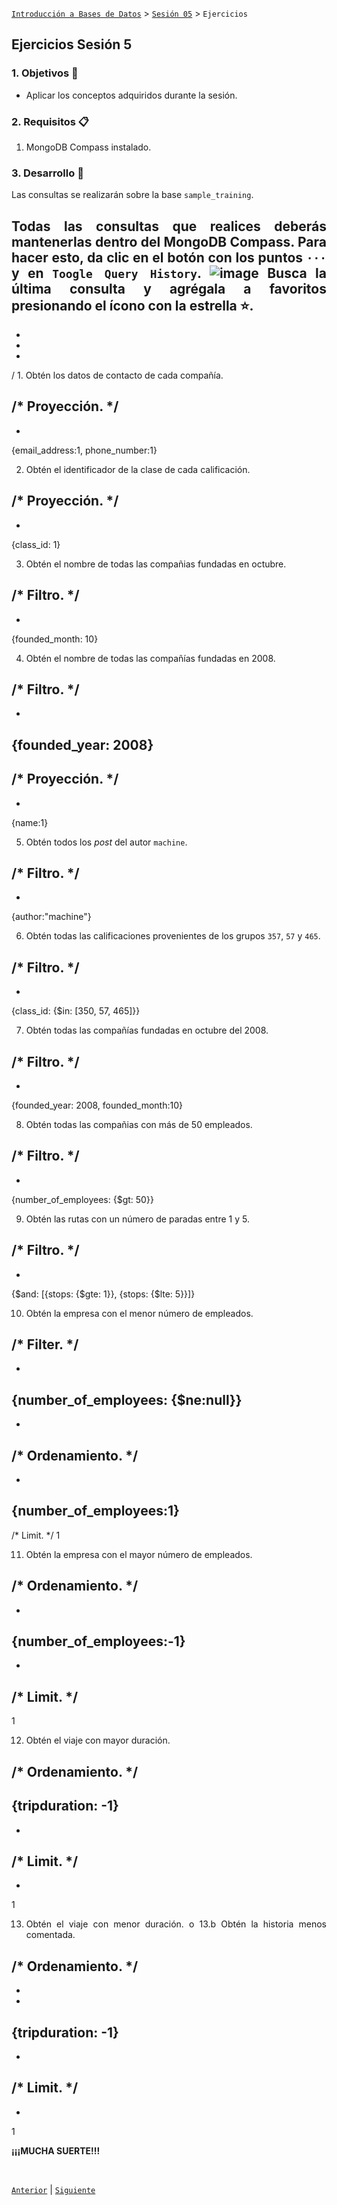 [`Introducción a Bases de Datos`](../../README.md) > [`Sesión 05`](../Readme.md) > `Ejercicios`
	
## Ejercicios Sesión 5

<div style="text-align: justify;">

### 1. Objetivos :dart: 

- Aplicar los conceptos adquiridos durante la sesión.

### 2. Requisitos :clipboard:

1. MongoDB Compass instalado.

### 3. Desarrollo :rocket:

Las consultas se realizarán sobre la base `sample_training`.

Todas las consultas que realices deberás mantenerlas dentro del MongoDB Compass. Para hacer esto, da clic en el botón con los puntos `···` y en `Toogle Query History`.
	![image](https://user-images.githubusercontent.com/104279978/196324099-12ae927f-c8bf-4362-935d-ae86933e0509.png)
Busca la última consulta y agrégala a favoritos presionando el ícono con la estrella :star:.
-
-
-
-

/ 1. Obtén los datos de contacto de cada compañía.

/* Proyección. */
-
-

{email_address:1, phone_number:1}



2. Obtén el identificador de la clase de cada calificación.


/* Proyección. */
-
-
{class_id: 1}



3. Obtén el nombre de todas las compañias fundadas en octubre.


/* Filtro. */
-
-

{founded_month: 10}




4. Obtén el nombre de todas las compañías fundadas en 2008.


/* Filtro. */
-
-
{founded_year: 2008}
-

/* Proyección. */
-

-
{name:1}





5. Obtén todos los *post* del autor `machine`.




/* Filtro. */
-
-
{author:"machine"}




6. Obtén todas las calificaciones provenientes de los grupos `357`, `57` y `465`.



/* Filtro. */
-
-
{class_id: {$in: [350, 57, 465]}}



7. Obtén todas las compañías fundadas en octubre del 2008.



/* Filtro. */
-
-
{founded_year: 2008, founded_month:10}




8. Obtén todas las compañias con más de 50 empleados. 


/* Filtro. */
-
-
{number_of_employees: {$gt: 50}}



9. Obtén las rutas con un número de paradas entre 1 y 5.



/* Filtro. */
-
-
{$and: [{stops: {$gte: 1}}, {stops: {$lte: 5}}]}



10. Obtén la empresa con el menor número de empleados.



/* Filter. */
-
-
{number_of_employees: {$ne:null}}
-
-
/* Ordenamiento. */
-

-
{number_of_employees:1}
-

/* Limit. */
1



11. Obtén la empresa con el mayor número de empleados.



/* Ordenamiento. */
-
-
{number_of_employees:-1}
-
-

/* Limit. */
-

1


12. Obtén el viaje con mayor duración.



/* Ordenamiento. */
-

{tripduration: -1}
-
-
/* Limit. */
-
-
1





13. Obtén el viaje con menor duración.
o 
13.b Obtén la historia menos comentada.


/* Ordenamiento. */
-
-
-

{tripduration: -1}
-
-

/* Limit. */
-
-
1




**¡¡¡MUCHA SUERTE!!!**

<br/>

[`Anterior`](../Readme.md) | [`Siguiente`](../Readme.md)

</div>

